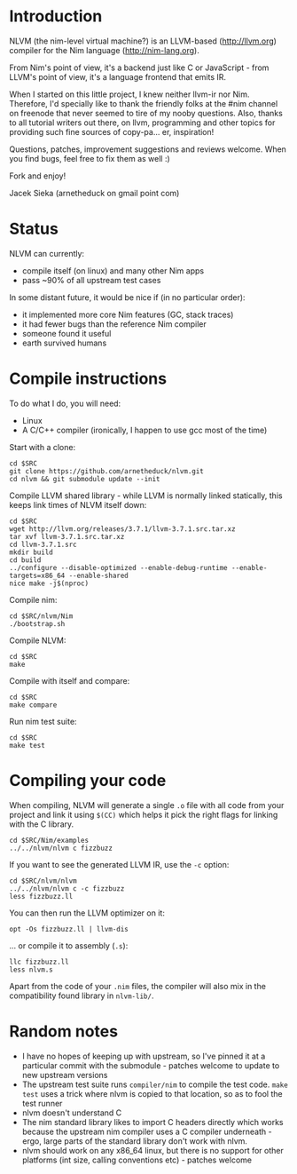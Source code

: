 # Introduction

NLVM (the nim-level virtual machine?) is an LLVM-based (http://llvm.org)
compiler for the Nim language (http://nim-lang.org).

From Nim's point of view, it's a backend just like C or JavaScript - from
LLVM's point of view, it's a language frontend that emits IR.

When I started on this little project, I knew neither llvm-ir nor Nim.
Therefore, I'd specially like to thank the friendly folks at the #nim
channel on freenode that never seemed to tire of my nooby questions.
Also, thanks to all tutorial writers out there, on llvm, programming
and other topics for providing such fine sources of copy-pa... er,
inspiration!

Questions, patches, improvement suggestions and reviews welcome. When
you find bugs, feel free to fix them as well :)

Fork and enjoy!

Jacek Sieka (arnetheduck on gmail point com)

# Status

NLVM can currently:
* compile itself (on linux) and many other Nim apps
* pass ~90% of all upstream test cases

In some distant future, it would be nice if (in no particular order):

* it implemented more core Nim features (GC, stack traces)
* it had fewer bugs than the reference Nim compiler
* someone found it useful
* earth survived humans

# Compile instructions

To do what I do, you will need:
* Linux
* A C/C++ compiler (ironically, I happen to use gcc most of the time)

Start with a clone:

    cd $SRC
    git clone https://github.com/arnetheduck/nlvm.git
    cd nlvm && git submodule update --init

Compile LLVM shared library - while LLVM is normally linked statically, this
keeps link times of NLVM itself down:

    cd $SRC
    wget http://llvm.org/releases/3.7.1/llvm-3.7.1.src.tar.xz
    tar xvf llvm-3.7.1.src.tar.xz
    cd llvm-3.7.1.src
    mkdir build
    cd build
    ../configure --disable-optimized --enable-debug-runtime --enable-targets=x86_64 --enable-shared
    nice make -j$(nproc)

Compile nim:

    cd $SRC/nlvm/Nim
    ./bootstrap.sh

Compile NLVM:

    cd $SRC
    make

Compile with itself and compare:

    cd $SRC
    make compare

Run nim test suite:

    cd $SRC
    make test

# Compiling your code

When compiling, NLVM will generate a single `.o` file with all code from your
project and link it using `$(CC)` which helps it pick the right flags for
linking with the C library.

    cd $SRC/Nim/examples
    ../../nlvm/nlvm c fizzbuzz

If you want to see the generated LLVM IR, use the `-c` option:

    cd $SRC/nlvm/nlvm
    ../../nlvm/nlvm c -c fizzbuzz
    less fizzbuzz.ll

You can then run the LLVM optimizer on it:

    opt -Os fizzbuzz.ll | llvm-dis

... or compile it to assembly (`.s`):

    llc fizzbuzz.ll
    less nlvm.s

Apart from the code of your `.nim` files, the compiler will also mix in the
compatibility found library in `nlvm-lib/`.

# Random notes

* I have no hopes of keeping up with upstream, so I've pinned it at a
  particular commit with the submodule - patches welcome to update to new
  upstream versions
* The upstream test suite runs `compiler/nim` to compile the test code.
  `make test` uses a trick where nlvm is copied to that location, so as to
  fool the test runner
* nlvm doesn't understand C
* The nim standard library likes to import C headers directly which works
  because the upstream nim compiler uses a C compiler underneath - ergo,
  large parts of the standard library don't work with nlvm.
* nlvm should work on any x86_64 linux, but there is no support for other
  platforms (int size, calling conventions etc) - patches welcome